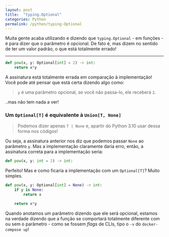 ```yaml
---
layout: post
title:  "typing.Optional"
categories: Python
permalink: /python/typing-Optional
---
```


Muita gente acaba utilizando e dizendo que `typing.Optional` - em funções - é para dizer que o parâmetro é opcional.
De fato é, mas dizem no sentido de ter um valor padrão, o que está totalmente errado!

---

```py
def pow(x, y: Optional[int] = 2) -> int:
    return x*y
```

A assinatura está totalmente errada em comparação à implementação!
Você pode até pensar que está certa dizendo algo como:
> `y` é uma parâmetro opcional, se você não passa-lo, ele receberá `2`.

..mas não tem nada a ver!

### Um `Optional[T]` é equivalente à `Union[T, None]`
> Podemos dizer apenas `T | None` e, apartir do Python 3.10 usar dessa forma nos códigos!

Ou seja, a assinatura anterior nos diz que podemos passar `None` ao parâmetro `y`.
Mas a implementação claramente daria erro, então, a assinatura correta para a implementação seria:

```py
def pow(x, y: int = 2) -> int:
```

Perfeito! Mas e como ficaria a implementação com um `Optional[T]`? Muito simples.

```py
def pow(x, y: Optional[int] = None) -> int:
    if y is None:
        return x

    return x*y
```

Quando anotamos um parâmetro dizendo que ele será opcional, estamos na verdade dizendo que a função se comportará totalmente diferente com ou sem o parâmetro -
como se fossem *flags* de CLIs, tipo o `-v` do `docker-compose up`!
